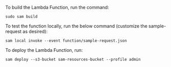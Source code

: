 To build the Lambda Function, run the command:

```
sudo sam build
```

To test the function locally, run the below command (customize the sample-request as desired):
```
sam local invoke --event function/sample-request.json
```

To deploy the Lambda Function, run:

```
sam deploy --s3-bucket sam-resources-bucket --profile admin
```